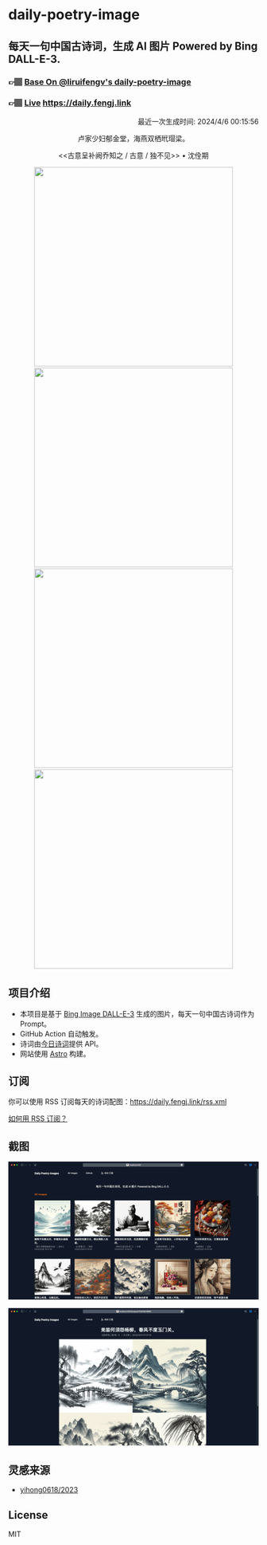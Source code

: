 
# daily-poetry-image

## 每天一句中国古诗词，生成 AI 图片 Powered by Bing DALL-E-3.

### 👉🏽 [Base On @liruifengv's daily-poetry-image](https://github.com/liruifengv/daily-poetry-image)

### 👉🏽 [Live](https://daily.fengj.link) https://daily.fengj.link

<p align="right">
  最近一次生成时间: 2024/4/6 00:15:56
</p>
<p align="center">
卢家少妇郁金堂，海燕双栖玳瑁梁。
</p>
<p align="center">
<<古意呈补阙乔知之 / 古意 / 独不见>> • 沈佺期
</p>
<p align="center">
<img src="https://tse2.mm.bing.net/th/id/OIG1.uIEigyovzMel5pdnLZJ_" height="400" width="400" />
<img src="https://tse1.mm.bing.net/th/id/OIG1.wm3ZICS_IfmZWLdBZhOU" height="400" width="400" />
<img src="https://tse1.mm.bing.net/th/id/OIG1.ktxwz_v8aFBs7hgzcAjA" height="400" width="400" />
<img src="https://tse3.mm.bing.net/th/id/OIG1.J2J6zWZcc0BCYoy93ExD" height="400" width="400" />
</p>

## 项目介绍

-   本项目是基于 [Bing Image DALL-E-3](https://www.bing.com/images/create) 生成的图片，每天一句中国古诗词作为 Prompt。
-   GitHub Action 自动触发。
-   诗词由[今日诗词](https://www.jinrishici.com/)提供 API。
-   网站使用 [Astro](https://astro.build) 构建。

## 订阅

你可以使用 RSS 订阅每天的诗词配图：https://daily.fengj.link/rss.xml

[如何用 RSS 订阅？](https://zhuanlan.zhihu.com/p/55026716)

## 截图

![图片列表](./screenshots/Snipaste_2023-12-28_21-00-26.png)

![图片详情](./screenshots/Snipaste_2023-12-28_21-00-53.png)

## 灵感来源

-   [yihong0618/2023](https://github.com/yihong0618/2023)

## License

MIT
